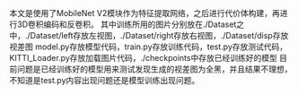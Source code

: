 本文是使用了MobileNet V2模块作为特征提取网络，之后进行代价体构建，再进行3D卷积编码和反卷积。
其中训练所用的图片分别放在./Dataset之中，./Dataset/left存放左视图，./Dataset/right存放右视图，./Dataset/disp存放视差图
model.py存放模型代码，train.py存放训练代码，test.py存放测试代码，KITTI_Loader.py存放加载图片代码，./checkpoints中存放已经训练好的模型
目前问题是已经训练好的模型用来测试发现生成的视差图为全黑，并且结果不理想，不知道是test.py内容出现问题还是模型训练出现问题。
